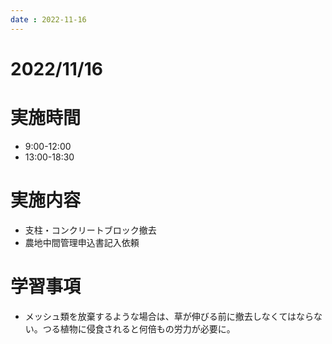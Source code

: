 ```yaml
---
date : 2022-11-16
---
```


# 2022/11/16

# 実施時間
- 9:00-12:00
- 13:00-18:30

# 実施内容
- 支柱・コンクリートブロック撤去
- 農地中間管理申込書記入依頼

# 学習事項
- メッシュ類を放棄するような場合は、草が伸びる前に撤去しなくてはならない。つる植物に侵食されると何倍もの労力が必要に。